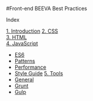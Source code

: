 #Front-end BEEVA Best Practices   

Index  

[1\. Introduction]()
[2\. CSS](css)   
[3\. HTML](html)   
[4\. JavaScript](javascript)
  * [ES6](javascript/es6)
  * [Patterns](javascript/patterns)
  * [Performance](javascript/performance)
  * [Style Guide](javascript/style_guide)
[5\. Tools](javascript/tools)
  * [General](javascript/tools)
  * [Grunt](javascript/tools/grunt)
  * [Gulp](javascript/tools/gulp)